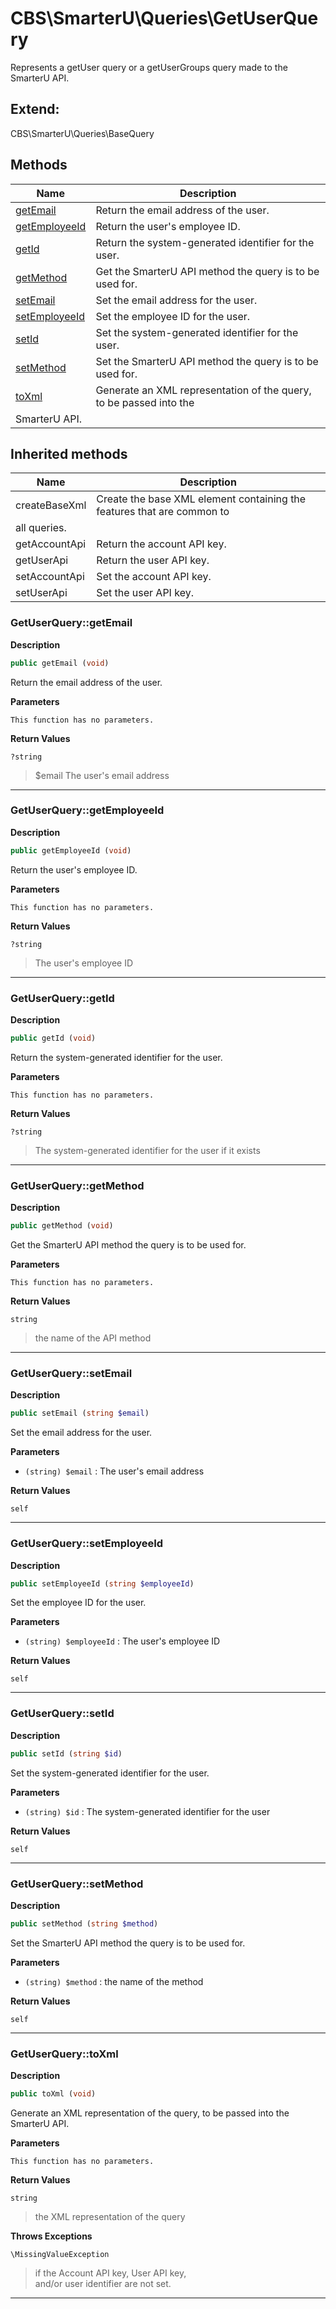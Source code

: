 # CBS\SmarterU\Queries\GetUserQuery  

Represents a getUser query or a getUserGroups query made to the SmarterU API.



## Extend:

CBS\SmarterU\Queries\BaseQuery

## Methods

| Name | Description |
|------|-------------|
|[getEmail](#getuserquerygetemail)|Return the email address of the user.|
|[getEmployeeId](#getuserquerygetemployeeid)|Return the user's employee ID.|
|[getId](#getuserquerygetid)|Return the system-generated identifier for the user.|
|[getMethod](#getuserquerygetmethod)|Get the SmarterU API method the query is to be used for.|
|[setEmail](#getuserquerysetemail)|Set the email address for the user.|
|[setEmployeeId](#getuserquerysetemployeeid)|Set the employee ID for the user.|
|[setId](#getuserquerysetid)|Set the system-generated identifier for the user.|
|[setMethod](#getuserquerysetmethod)|Set the SmarterU API method the query is to be used for.|
|[toXml](#getuserquerytoxml)|Generate an XML representation of the query, to be passed into the
SmarterU API.|

## Inherited methods

| Name | Description |
|------|-------------|
|createBaseXml|Create the base XML element containing the features that are common to
all queries.|
|getAccountApi|Return the account API key.|
|getUserApi|Return the user API key.|
|setAccountApi|Set the account API key.|
|setUserApi|Set the user API key.|



### GetUserQuery::getEmail  

**Description**

```php
public getEmail (void)
```

Return the email address of the user. 

 

**Parameters**

`This function has no parameters.`

**Return Values**

`?string`

> $email The user's email address


<hr />


### GetUserQuery::getEmployeeId  

**Description**

```php
public getEmployeeId (void)
```

Return the user's employee ID. 

 

**Parameters**

`This function has no parameters.`

**Return Values**

`?string`

> The user's employee ID


<hr />


### GetUserQuery::getId  

**Description**

```php
public getId (void)
```

Return the system-generated identifier for the user. 

 

**Parameters**

`This function has no parameters.`

**Return Values**

`?string`

> The system-generated identifier for the user if it exists


<hr />


### GetUserQuery::getMethod  

**Description**

```php
public getMethod (void)
```

Get the SmarterU API method the query is to be used for. 

 

**Parameters**

`This function has no parameters.`

**Return Values**

`string`

> the name of the API method


<hr />


### GetUserQuery::setEmail  

**Description**

```php
public setEmail (string $email)
```

Set the email address for the user. 

 

**Parameters**

* `(string) $email`
: The user's email address  

**Return Values**

`self`




<hr />


### GetUserQuery::setEmployeeId  

**Description**

```php
public setEmployeeId (string $employeeId)
```

Set the employee ID for the user. 

 

**Parameters**

* `(string) $employeeId`
: The user's employee ID  

**Return Values**

`self`




<hr />


### GetUserQuery::setId  

**Description**

```php
public setId (string $id)
```

Set the system-generated identifier for the user. 

 

**Parameters**

* `(string) $id`
: The system-generated identifier for the user  

**Return Values**

`self`




<hr />


### GetUserQuery::setMethod  

**Description**

```php
public setMethod (string $method)
```

Set the SmarterU API method the query is to be used for. 

 

**Parameters**

* `(string) $method`
: the name of the method  

**Return Values**

`self`




<hr />


### GetUserQuery::toXml  

**Description**

```php
public toXml (void)
```

Generate an XML representation of the query, to be passed into the
SmarterU API. 

 

**Parameters**

`This function has no parameters.`

**Return Values**

`string`

> the XML representation of the query


**Throws Exceptions**


`\MissingValueException`
> if the Account API key, User API key,  
and/or user identifier are not set.

<hr />

